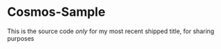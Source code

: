 # Cosmos-Sample
This is the source code _only_ for my most recent shipped title, for sharing purposes
